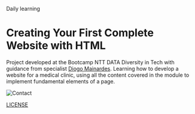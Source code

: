 Daily learning

# Creating Your First Complete Website with HTML

Project developed at the Bootcamp NTT DATA Diversity in Tech with guidance from specialist [Diogo Mainardes](https://www.linkedin.com/in/diogomainardes/ "Diogo Mainardes").
Learning how to develop a website for a medical clinic, using all the content covered in the module to implement fundamental elements of a page.

![Contact](https://github.com/user-attachments/assets/9453391f-1b51-443b-ae14-e3ead77a92d7)

[LICENSE](/LICENSE)
